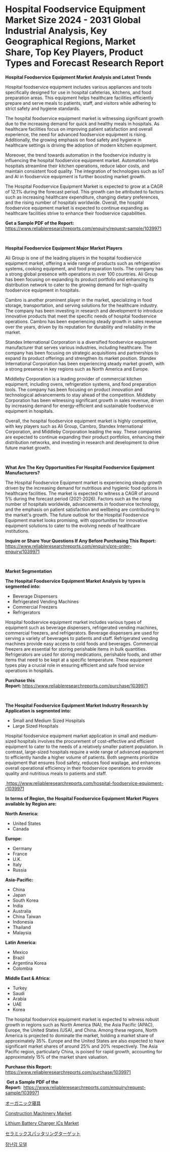 <p><h1>Hospital Foodservice Equipment Market Size 2024 - 2031 Global Industrial Analysis, Key Geographical Regions, Market Share, Top Key Players, Product Types and Forecast Research Report</h1></p><p><strong>Hospital Foodservice Equipment Market Analysis and Latest Trends</strong></p>
<p><p>Hospital foodservice equipment includes various appliances and tools specifically designed for use in hospital cafeterias, kitchens, and food preparation areas. This equipment helps healthcare facilities efficiently prepare and serve meals to patients, staff, and visitors while adhering to strict safety and hygiene standards.</p><p>The hospital foodservice equipment market is witnessing significant growth due to the increasing demand for quick and healthy meals in hospitals. As healthcare facilities focus on improving patient satisfaction and overall experience, the need for advanced foodservice equipment is rising. Additionally, the growing emphasis on food safety and hygiene in healthcare settings is driving the adoption of modern kitchen equipment.</p><p>Moreover, the trend towards automation in the foodservice industry is influencing the hospital foodservice equipment market. Automation helps hospitals streamline their kitchen operations, reduce labor costs, and maintain consistent food quality. The integration of technologies such as IoT and AI in foodservice equipment is further boosting market growth.</p><p>The Hospital Foodservice Equipment Market is expected to grow at a CAGR of 12.1% during the forecast period. This growth can be attributed to factors such as increasing healthcare expenditure, changing dietary preferences, and the rising number of hospitals worldwide. Overall, the hospital foodservice equipment market is expected to continue expanding as healthcare facilities strive to enhance their foodservice capabilities.</p></p>
<p><strong>Get a Sample PDF of the Report:&nbsp;</strong> <a href="https://www.reliableresearchreports.com/enquiry/request-sample/1039971">https://www.reliableresearchreports.com/enquiry/request-sample/1039971</a></p>
<p>&nbsp;</p>
<p><strong>Hospital Foodservice Equipment Major Market Players</strong></p>
<p><p>Ali Group is one of the leading players in the hospital foodservice equipment market, offering a wide range of products such as refrigeration systems, cooking equipment, and food preparation tools. The company has a strong global presence with operations in over 100 countries. Ali Group has been focusing on expanding its product portfolio and enhancing its distribution network to cater to the growing demand for high-quality foodservice equipment in hospitals.</p><p>Cambro is another prominent player in the market, specializing in food storage, transportation, and serving solutions for the healthcare industry. The company has been investing in research and development to introduce innovative products that meet the specific needs of hospital foodservice operations. Cambro has been experiencing steady growth in sales revenue over the years, driven by its reputation for durability and reliability in the market.</p><p>Standex International Corporation is a diversified foodservice equipment manufacturer that serves various industries, including healthcare. The company has been focusing on strategic acquisitions and partnerships to expand its product offerings and strengthen its market position. Standex International Corporation has been experiencing steady market growth, with a strong presence in key regions such as North America and Europe.</p><p>Middleby Corporation is a leading provider of commercial kitchen equipment, including ovens, refrigeration systems, and food preparation tools. The company has been focusing on product innovation and technological advancements to stay ahead of the competition. Middleby Corporation has been witnessing significant growth in sales revenue, driven by increasing demand for energy-efficient and sustainable foodservice equipment in hospitals.</p><p>Overall, the hospital foodservice equipment market is highly competitive, with key players such as Ali Group, Cambro, Standex International Corporation, and Middleby Corporation leading the way. These companies are expected to continue expanding their product portfolios, enhancing their distribution networks, and investing in research and development to drive future market growth.</p></p>
<p>&nbsp;</p>
<p><strong>What Are The Key Opportunities For Hospital Foodservice Equipment Manufacturers?</strong></p>
<p><p>The Hospital Foodservice Equipment market is experiencing steady growth driven by the increasing demand for nutritious and hygienic food options in healthcare facilities. The market is expected to witness a CAGR of around 5% during the forecast period (2021-2026). Factors such as the rising number of hospitals worldwide, advancements in foodservice technology, and the emphasis on patient satisfaction and wellbeing are contributing to the market's growth. The future outlook for the Hospital Foodservice Equipment market looks promising, with opportunities for innovative equipment solutions to cater to the evolving needs of healthcare institutions.</p></p>
<p><strong>Inquire or Share Your Questions If Any Before Purchasing This Report:</strong> <a href="https://www.reliableresearchreports.com/enquiry/pre-order-enquiry/1039971">https://www.reliableresearchreports.com/enquiry/pre-order-enquiry/1039971</a></p>
<p>&nbsp;</p>
<p><strong>Market Segmentation</strong></p>
<p><strong>The Hospital Foodservice Equipment Market Analysis by types is segmented into:</strong></p>
<p><ul><li>Beverage Dispensers</li><li>Refrigerated Vending Machines</li><li>Commercial Freezers</li><li>Refrigerators</li></ul></p>
<p><p>Hospital foodservice equipment market includes various types of equipment such as beverage dispensers, refrigerated vending machines, commercial freezers, and refrigerators. Beverage dispensers are used for serving a variety of beverages to patients and staff. Refrigerated vending machines provide easy access to cold foods and beverages. Commercial freezers are essential for storing perishable items in bulk quantities. Refrigerators are used for storing medications, perishable foods, and other items that need to be kept at a specific temperature. These equipment types play a crucial role in ensuring efficient and safe food service operations in hospitals.</p></p>
<p><strong>Purchase this Report:&nbsp;</strong><a href="https://www.reliableresearchreports.com/purchase/1039971">https://www.reliableresearchreports.com/purchase/1039971</a></p>
<p>&nbsp;</p>
<p><strong>The Hospital Foodservice Equipment Market Industry Research by Application is segmented into:</strong></p>
<p><ul><li>Small and Medium Sized Hospitals</li><li>Large Sized Hospitals</li></ul></p>
<p><p>Hospital foodservice equipment market application in small and medium-sized hospitals involves the procurement of cost-effective and efficient equipment to cater to the needs of a relatively smaller patient population. In contrast, large-sized hospitals require a wide range of advanced equipment to efficiently handle a higher volume of patients. Both segments prioritize equipment that ensures food safety, reduces food wastage, and enhances overall operational efficiency in their foodservice operations to provide quality and nutritious meals to patients and staff.</p></p>
<p><a href="https://www.reliableresearchreports.com/hospital-foodservice-equipment-r1039971">&nbsp;https://www.reliableresearchreports.com/hospital-foodservice-equipment-r1039971</a></p>
<p><strong>In terms of Region, the Hospital Foodservice Equipment Market Players available by Region are:</strong></p>
<p>
    <p> <strong> North America: </strong>
        <ul>
            <li>United States</li>
            <li>Canada</li>
        </ul>
        </p> 
    <p> <strong> Europe: </strong>
        <ul>
            <li>Germany</li>
            <li>France</li>
            <li>U.K.</li>
            <li>Italy</li>
            <li>Russia</li>
        </ul>
        </p> 
    <p> <strong> Asia-Pacific: </strong>
        <ul>
            <li>China</li>
            <li>Japan</li>
            <li>South Korea</li>
            <li>India</li>
            <li>Australia</li>
            <li>China Taiwan</li>
            <li>Indonesia</li>
            <li>Thailand</li>
            <li>Malaysia</li>
        </ul>
        </p> 
    <p> <strong> Latin America: </strong>
        <ul>
            <li>Mexico</li>
            <li>Brazil</li>
            <li>Argentina Korea</li>
            <li>Colombia</li>
        </ul>
        </p> 
    <p> <strong> Middle East & Africa: </strong>
        <ul>
            <li>Turkey</li>
            <li>Saudi</li>
            <li>Arabia</li>
            <li>UAE</li>
            <li>Korea</li>
        </ul>
    </p>
    </p>
<p><p>The hospital foodservice equipment market is expected to witness robust growth in regions such as North America (NA), the Asia Pacific (APAC), Europe, the United States (USA), and China. Among these regions, North America is projected to dominate the market, holding a market share of approximately 35%. Europe and the United States are also expected to have significant market shares of around 25% and 20% respectively. The Asia Pacific region, particularly China, is poised for rapid growth, accounting for approximately 15% of the market share valuation.</p></p>
<p><strong>Purchase this Report: </strong><a href="https://www.reliableresearchreports.com/purchase/1039971">https://www.reliableresearchreports.com/purchase/1039971</a></p>
<p>&nbsp;<strong>Get a Sample PDF of the Report:&nbsp;&nbsp;</strong><a href="https://www.reliableresearchreports.com/enquiry/request-sample/1039971">https://www.reliableresearchreports.com/enquiry/request-sample/1039971</a></p>
<p><strong></strong></p>
<p><p><a href="https://github.com/ReyesKohler20231/Market-Research-Report-List-1/blob/main/190029126498.md">オーガニック寝具</a></p><p><a href="https://github.com/dx0328/Market-Research-Report-List-2/blob/main/construction-machinery-market.md">Construction Machinery Market</a></p><p><a href="https://github.com/Glendatilghmankmgz0rbhwpy/Market-Research-Report-List-2/blob/main/lithium-battery-charger-ics-market.md">Lithium Battery Charger ICs Market</a></p><p><a href="https://github.com/adcxff01450218/Market-Research-Report-List-1/blob/main/778533026497.md">セラミックスパッタリングターゲット</a></p><p><a href="https://github.com/fernandotryO5lson96765/Market-Research-Report-List-1/blob/main/423554224585.md">장난감 모델</a></p></p>